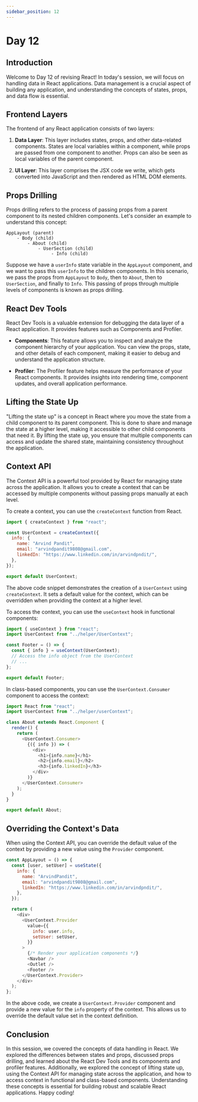 ```yaml
---
sidebar_position: 12
---
```


# Day 12

## Introduction

Welcome to Day 12 of revising React! In today's session, we will focus on handling data in React applications. Data management is a crucial aspect of building any application, and understanding the concepts of states, props, and data flow is essential.

## Frontend Layers

The frontend of any React application consists of two layers:

1. **Data Layer**: This layer includes states, props, and other data-related components. States are local variables within a component, while props are passed from one component to another. Props can also be seen as local variables of the parent component.

2. **UI Layer**: This layer comprises the JSX code we write, which gets converted into JavaScript and then rendered as HTML DOM elements.

## Props Drilling

Props drilling refers to the process of passing props from a parent component to its nested children components. Let's consider an example to understand this concept:

```
AppLayout (parent)
	- Body (child)
		- About (child)
			- UserSection (child)
				 - Info (child)
```

Suppose we have a `userInfo` state variable in the `AppLayout` component, and we want to pass this `userInfo` to the children components. In this scenario, we pass the props from `AppLayout` to `Body`, then to `About`, then to `UserSection`, and finally to `Info`. This passing of props through multiple levels of components is known as props drilling.

## React Dev Tools

React Dev Tools is a valuable extension for debugging the data layer of a React application. It provides features such as Components and Profiler.

- **Components**: This feature allows you to inspect and analyze the component hierarchy of your application. You can view the props, state, and other details of each component, making it easier to debug and understand the application structure.

- **Profiler**: The Profiler feature helps measure the performance of your React components. It provides insights into rendering time, component updates, and overall application performance.

## Lifting the State Up

"Lifting the state up" is a concept in React where you move the state from a child component to its parent component. This is done to share and manage the state at a higher level, making it accessible to other child components that need it. By lifting the state up, you ensure that multiple components can access and update the shared state, maintaining consistency throughout the application.

## Context API

The Context API is a powerful tool provided by React for managing state across the application. It allows you to create a context that can be accessed by multiple components without passing props manually at each level.

To create a context, you can use the `createContext` function from React.

```javascript
import { createContext } from "react";

const UserContext = createContext({
  info: {
    name: "Arvind Pandit",
    email: "arvindpandit9808@gmail.com",
    linkedIn: "https://www.linkedin.com/in/arvindpndit/",
  },
});

export default UserContext;
```

The above code snippet demonstrates the creation of a `UserContext` using `createContext`. It sets a default value for the context, which can be overridden when providing the context at a higher level.

To access the context, you can use the `useContext` hook in functional components:

```javascript
import { useContext } from "react";
import UserContext from "../helper/UserContext";

const Footer = () => {
  const { info } = useContext(UserContext);
  // Access the info object from the UserContext
  // ...
};

export default Footer;
```

In class-based components, you can use the `UserContext.Consumer` component to access the context:

```javascript
import React from "react";
import UserContext from "../helper/userContext";

class About extends React.Component {
  render() {
    return (
      <UserContext.Consumer>
        {({ info }) => (
          <div>
            <h1>{info.name}</h1>
            <h2>{info.email}</h2>
            <h3>{info.linkedIn}</h3>
          </div>
        )}
      </UserContext.Consumer>
    );
  }
}

export default About;
```

## Overriding the Context's Data

When using the Context API, you can override the default value of the context by providing a new value using the `Provider` component.

```javascript
const AppLayout = () => {
  const [user, setUser] = useState({
    info: {
      name: "ArvindPandit",
      email: "arvindpandit9808@gmail.com",
      linkedIn: "https://www.linkedin.com/in/arvindpndit/",
    },
  });

  return (
    <div>
      <UserContext.Provider
        value={{
          info: user.info,
          setUser: setUser,
        }}
      >
        {/* Render your application components */}
        <Navbar />
        <Outlet />
        <Footer />
      </UserContext.Provider>
    </div>
  );
};
```

In the above code, we create a `UserContext.Provider` component and provide a new value for the `info` property of the context. This allows us to override the default value set in the context definition.

## Conclusion

In this session, we covered the concepts of data handling in React. We explored the differences between states and props, discussed props drilling, and learned about the React Dev Tools and its components and profiler features. Additionally, we explored the concept of lifting state up, using the Context API for managing state across the application, and how to access context in functional and class-based components. Understanding these concepts is essential for building robust and scalable React applications. Happy coding!
